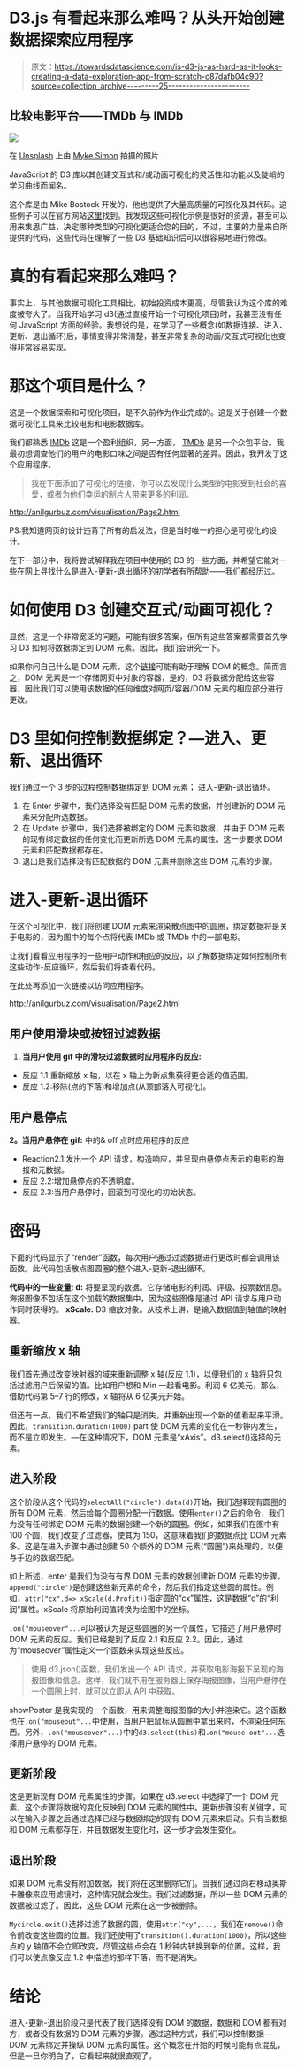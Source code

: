 # D3.js 有看起来那么难吗？从头开始创建数据探索应用程序

> 原文：<https://towardsdatascience.com/is-d3-js-as-hard-as-it-looks-creating-a-data-exploration-app-from-scratch-c87dafb04c90?source=collection_archive---------25----------------------->

## 比较电影平台——TMDb 与 IMDb

![](img/3a0038a7ae4e0442842a716aa3468e3a.png)

在 [Unsplash](https://unsplash.com?utm_source=medium&utm_medium=referral) 上由 [Myke Simon](https://unsplash.com/@myke_simon?utm_source=medium&utm_medium=referral) 拍摄的照片

JavaScript 的 D3 库以其创建交互式和/或动画可视化的灵活性和功能以及陡峭的学习曲线而闻名。

这个库是由 Mike Bostock 开发的，他也提供了大量高质量的可视化及其代码。这些例子可以在官方网站[这里](https://d3js.org/)找到。我发现这些可视化示例是很好的资源，甚至可以用来集思广益，决定哪种类型的可视化更适合您的目的，不过，主要的力量来自所提供的代码，这些代码在理解了一些 D3 基础知识后可以很容易地进行修改。

# 真的有看起来那么难吗？

事实上，与其他数据可视化工具相比，初始投资成本更高，尽管我认为这个库的难度被夸大了。当我开始学习 d3(通过直接开始一个可视化项目)时，我甚至没有任何 JavaScript 方面的经验。我想说的是，在学习了一些概念(如数据连接、进入、更新、退出循环)后，事情变得非常清楚，甚至非常复杂的动画/交互式可视化也变得非常容易实现。

# 那这个项目是什么？

这是一个数据探索和可视化项目，是不久前作为作业完成的。这是关于创建一个数据可视化工具来比较电影和电影数据库。

我们都熟悉 [IMDb](https://www.imdb.com/) 这是一个盈利组织，另一方面， [TMDb](https://www.themoviedb.org/) 是另一个众包平台。我最初想调查他们的用户的电影口味之间是否有任何显著的差异。因此，我开发了这个应用程序。

> 我在下面添加了可视化的链接，你可以去发现什么类型的电影受到社会的喜爱，或者为他们幸运的制片人带来更多的利润。

<http://anilgurbuz.com/visualisation/Page2.html>  

PS:我知道网页的设计违背了所有的启发法，但是当时唯一的担心是可视化的设计。

在下一部分中，我将尝试解释我在项目中使用的 D3 的一些方面，并希望它能对一些在网上寻找什么是进入-更新-退出循环的初学者有所帮助——我们都经历过。

# 如何使用 D3 创建交互式/动画可视化？

显然，这是一个非常宽泛的问题，可能有很多答案，但所有这些答案都需要首先学习 D3 如何将数据绑定到 DOM 元素。因此，我们会研究一下。

如果你问自己什么是 DOM 元素，这个[链接](https://stackoverflow.com/questions/1122437/what-is-dom-element#:~:text=The%20DOM%20is%20the%20way,interact%20with%20them%20using%20JS.)可能有助于理解 DOM 的概念。简而言之，DOM 元素是一个存储网页中对象的容器，是的，D3 将数据分配给这些容器，因此我们可以使用该数据的任何维度对网页/容器/DOM 元素的相应部分进行更改。

# D3 里如何控制数据绑定？—进入、更新、退出循环

我们通过一个 3 步的过程控制数据绑定到 DOM 元素；
进入-更新-退出循环。

1.  在 Enter 步骤中，我们选择没有匹配 DOM 元素的数据，并创建新的 DOM 元素来分配所选数据。
2.  在 Update 步骤中，我们选择被绑定的 DOM 元素和数据，并由于 DOM 元素的现有绑定数据的任何变化而更新所选 DOM 元素的属性。这一步要求 DOM 元素和匹配数据都存在。
3.  退出是我们选择没有匹配数据的 DOM 元素并删除这些 DOM 元素的步骤。

# 进入-更新-退出循环

在这个可视化中，我们将创建 DOM 元素来渲染散点图中的圆圈，绑定数据将是关于电影的，因为图中的每个点将代表 IMDb 或 TMDb 中的一部电影。

让我们看看应用程序的一些用户动作和相应的反应，以了解数据绑定如何控制所有这些动作-反应循环，然后我们将查看代码。

在此处再添加一次链接以访问应用程序。

<http://anilgurbuz.com/visualisation/Page2.html>  

## 用户使用滑块或按钮过滤数据

1.  **当用户使用 gif 中的滑块过滤数据时应用程序的反应:**

*   反应 1.1:重新缩放 x 轴，以在 x 轴上为新点集获得更合适的值范围。
*   反应 1.2:移除(点的下落)和增加点(从顶部落入可视化)。

## 用户悬停点

**2。当用户悬停在 gif:** 中的& off 点时应用程序的反应

*   Reaction2.1:发出一个 API 请求，构造响应，并呈现由悬停点表示的电影的海报和元数据。
*   反应 2.2:增加悬停点的不透明度。
*   反应 2.3:当用户悬停时，回滚到可视化的初始状态。

# 密码

下面的代码显示了“render”函数，每次用户通过过滤数据进行更改时都会调用该函数。此代码包括散点图圆圈的整个进入-更新-退出循环。

**代码中的一些变量:
d:** 将要呈现的数据。它存储电影的利润、评级、投票数信息。海报图像不包括在这个加载的数据集中，因为这些图像是通过 API 请求与用户动作同时获得的。
**xScale:** D3 缩放对象。从技术上讲，是输入数据值到轴值的映射器。

## 重新缩放 x 轴

我们首先通过改变映射器的域来重新调整 x 轴(反应 1.1)，以便我们的 x 轴将只包括过滤用户后保留的值。比如用户想和 Min 一起看电影。利润 6 亿美元，那么，借助代码第 5–7 行的修改，x 轴将从 6 亿美元开始。

但还有一点，我们不希望我们的轴只是消失，并重新出现一个新的值看起来平滑。因此，`transition.duration(1000)` part 使 DOM 元素的变化在一秒钟内发生，而不是立即发生。—在这种情况下，DOM 元素是“xAxis”。d3.select()选择的元素。

## 进入阶段

这个阶段从这个代码的`selectAll("circle").data(d)`开始，我们选择现有圆圈的所有 DOM 元素，然后给每个圆圈分配一行数据。使用`enter()`之后的命令，我们为没有任何绑定 DOM 元素的数据创建一个新的圆圈。例如，如果我们在图中有 100 个圆，我们改变了过滤器，使其为 150，这意味着我们的数据点比 DOM 元素多。这是在进入步骤中通过创建 50 个额外的 DOM 元素(“圆圈”)来处理的，以便与手边的数据匹配。

如上所述，enter 是我们为没有有界 DOM 元素的数据创建新 DOM 元素的步骤。`append("circle")`是创建这些新元素的命令，然后我们指定这些圆的属性。例如，`attr("cx",d=> xScale(d.Profit))`指定圆的“cx”属性，这是数据“d”的“利润”属性。xScale 将原始利润值转换为绘图中的坐标。

`.on("mouseover"...`可以被认为是这些圆圈的另一个属性，它描述了用户悬停时 DOM 元素的反应。我们已经提到了反应 2.1 和反应 2.2。因此，通过为“mouseover”属性定义一个函数来实现这些反应。

> 使用 d3.json()函数，我们发出一个 API 请求，并获取电影海报下呈现的海报图像和信息。这样，我们就不用在服务器上保存海报图像，当用户悬停在一个圆圈上时，就可以立即从 API 中获取。

showPoster 是我实现的一个函数，用来调整海报图像的大小并渲染它。这个函数也在`.on("mouseout"...`中使用，当用户把鼠标从圆圈中拿出来时，不渲染任何东西。另外，`.on("mouseover"...)`中的`d3.select(this)`和`.on("mouse out"...`选择用户悬停的 DOM 元素。

## 更新阶段

这是更新现有 DOM 元素属性的步骤。如果在 d3.select 中选择了一个 DOM 元素，这个步骤将数据的变化反映到 DOM 元素的属性中。更新步骤没有关键字，可以在输入步骤之后通过选择已经与数据绑定的现有 DOM 元素来启动。只有当数据和 DOM 元素都存在，并且数据发生变化时，这一步才会发生变化。

## 退出阶段

如果 DOM 元素没有附加数据，我们将在这里删除它们。当我们通过向右移动奥斯卡雕像来应用滤镜时，这种情况就会发生。我们过滤数据，所以一些 DOM 元素的数据被过滤了。因此，这些 DOM 元素在这一步被删除。

`Mycircle.exit()`选择过滤了数据的圆，使用`attr("cy",...`，我们在`remove()`命令前改变这些圆的位置。我们还使用了`transition().duration(1000)`，所以这些点的 y 轴值不会立即改变，尽管这些点会在 1 秒钟内转换到新的位置。这样，我们可以使点像反应 1.2 中描述的那样下落，而不是消失。

# 结论

进入-更新-退出阶段只是代表了我们选择没有 DOM 的数据，数据和 DOM 都有对方，或者没有数据的 DOM 元素的步骤。通过这种方式，我们可以控制数据— DOM 元素绑定并操纵 DOM 元素的属性。这个概念在开始的时候可能有点混乱，但是一旦你明白了，它看起来就很直观了。